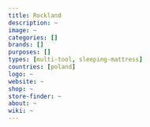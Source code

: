 ```yaml
---
title: Rockland
description: ~
image: ~
categories: []
brands: []
purposes: []
types: [multi-tool, sleeping-mattress]
countries: [poland]
logo: ~
website: ~
shop: ~
store-finder: ~
about: ~
wiki: ~
---
```

